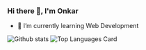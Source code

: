 ### Hi there 👋, I'm Onkar

- 🌱 I’m currently learning Web Development 


![Github stats](https://github-readme-stats.vercel.app/api?username=Onkar-Birajdar&theme=highcontrast&show_icons=true&count_private=true)
![Top Languages Card](https://github-readme-stats.vercel.app/api/top-langs/?username=Onkar-Birajdar&layout=compact)

